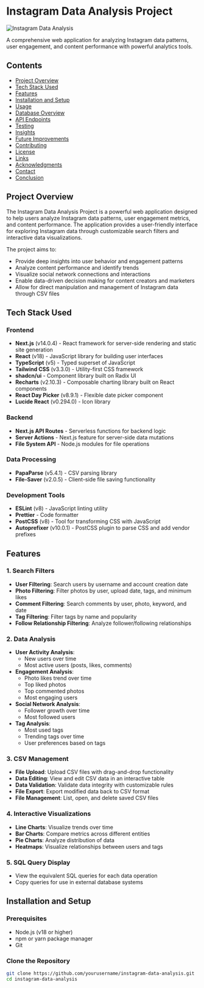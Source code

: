 # Instagram Data Analysis Project

![Instagram Data Analysis](https://placeholder.svg?height=200&width=600&text=Instagram+Data+Analysis)

A comprehensive web application for analyzing Instagram data patterns, user engagement, and content performance with powerful analytics tools.

## Contents

- [Project Overview](#project-overview)
- [Tech Stack Used](#tech-stack-used)
- [Features](#features)
- [Installation and Setup](#installation-and-setup)
- [Usage](#usage)
- [Database Overview](#database-overview)
- [API Endpoints](#api-endpoints)
- [Testing](#testing)
- [Insights](#insights)
- [Future Improvements](#future-improvements)
- [Contributing](#contributing)
- [License](#license)
- [Links](#links)
- [Acknowledgments](#acknowledgments)
- [Contact](#contact)
- [Conclusion](#conclusion)

## Project Overview

The Instagram Data Analysis Project is a powerful web application designed to help users analyze Instagram data patterns, user engagement metrics, and content performance. The application provides a user-friendly interface for exploring Instagram data through customizable search filters and interactive data visualizations.

The project aims to:
- Provide deep insights into user behavior and engagement patterns
- Analyze content performance and identify trends
- Visualize social network connections and interactions
- Enable data-driven decision making for content creators and marketers
- Allow for direct manipulation and management of Instagram data through CSV files

## Tech Stack Used

### Frontend
- **Next.js** (v14.0.4) - React framework for server-side rendering and static site generation
- **React** (v18) - JavaScript library for building user interfaces
- **TypeScript** (v5) - Typed superset of JavaScript
- **Tailwind CSS** (v3.3.0) - Utility-first CSS framework
- **shadcn/ui** - Component library built on Radix UI
- **Recharts** (v2.10.3) - Composable charting library built on React components
- **React Day Picker** (v8.9.1) - Flexible date picker component
- **Lucide React** (v0.294.0) - Icon library

### Backend
- **Next.js API Routes** - Serverless functions for backend logic
- **Server Actions** - Next.js feature for server-side data mutations
- **File System API** - Node.js modules for file operations

### Data Processing
- **PapaParse** (v5.4.1) - CSV parsing library
- **File-Saver** (v2.0.5) - Client-side file saving functionality

### Development Tools
- **ESLint** (v8) - JavaScript linting utility
- **Prettier** - Code formatter
- **PostCSS** (v8) - Tool for transforming CSS with JavaScript
- **Autoprefixer** (v10.0.1) - PostCSS plugin to parse CSS and add vendor prefixes

## Features

### 1. Search Filters
- **User Filtering**: Search users by username and account creation date
- **Photo Filtering**: Filter photos by user, upload date, tags, and minimum likes
- **Comment Filtering**: Search comments by user, photo, keyword, and date
- **Tag Filtering**: Filter tags by name and popularity
- **Follow Relationship Filtering**: Analyze follower/following relationships

### 2. Data Analysis
- **User Activity Analysis**:
  - New users over time
  - Most active users (posts, likes, comments)
- **Engagement Analysis**:
  - Photo likes trend over time
  - Top liked photos
  - Top commented photos
  - Most engaging users
- **Social Network Analysis**:
  - Follower growth over time
  - Most followed users
- **Tag Analysis**:
  - Most used tags
  - Trending tags over time
  - User preferences based on tags

### 3. CSV Management
- **File Upload**: Upload CSV files with drag-and-drop functionality
- **Data Editing**: View and edit CSV data in an interactive table
- **Data Validation**: Validate data integrity with customizable rules
- **File Export**: Export modified data back to CSV format
- **File Management**: List, open, and delete saved CSV files

### 4. Interactive Visualizations
- **Line Charts**: Visualize trends over time
- **Bar Charts**: Compare metrics across different entities
- **Pie Charts**: Analyze distribution of data
- **Heatmaps**: Visualize relationships between users and tags

### 5. SQL Query Display
- View the equivalent SQL queries for each data operation
- Copy queries for use in external database systems

## Installation and Setup

### Prerequisites
- Node.js (v18 or higher)
- npm or yarn package manager
- Git

### Clone the Repository
```bash
git clone https://github.com/yourusername/instagram-data-analysis.git
cd instagram-data-analysis
